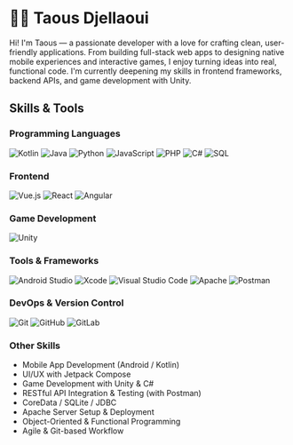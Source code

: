 # 👩‍💻 Taous Djellaoui

Hi! I'm Taous — a passionate developer with a love for crafting clean, user-friendly applications. From building full-stack web apps to designing native mobile experiences and interactive games, I enjoy turning ideas into real, functional code. I'm currently deepening my skills in frontend frameworks, backend APIs, and game development with Unity.


##  Skills & Tools

###  Programming Languages  
![Kotlin](https://img.shields.io/badge/-Kotlin-0095D5?style=flat&logo=kotlin&logoColor=white)
![Java](https://img.shields.io/badge/-Java-007396?style=flat&logo=java&logoColor=white)
![Python](https://img.shields.io/badge/-Python-3776AB?style=flat&logo=python&logoColor=white)
![JavaScript](https://img.shields.io/badge/-JavaScript-F7DF1E?style=flat&logo=javascript&logoColor=black)
![PHP](https://img.shields.io/badge/-PHP-777BB4?style=flat&logo=php&logoColor=white)
![C#](https://img.shields.io/badge/-C%23-239120?style=flat&logo=c-sharp&logoColor=white)
![SQL](https://img.shields.io/badge/-SQL-003B57?style=flat&logo=postgresql&logoColor=white)

###  Frontend  
![Vue.js](https://img.shields.io/badge/-Vue.js-4FC08D?style=flat&logo=vue.js&logoColor=white)
![React](https://img.shields.io/badge/-React-61DAFB?style=flat&logo=react&logoColor=black)
![Angular](https://img.shields.io/badge/-Angular-DD0031?style=flat&logo=angular&logoColor=white)

###  Game Development  
![Unity](https://img.shields.io/badge/-Unity-000000?style=flat&logo=unity&logoColor=white)

###  Tools & Frameworks  
![Android Studio](https://img.shields.io/badge/-Android%20Studio-3DDC84?style=flat&logo=android-studio&logoColor=white)
![Xcode](https://img.shields.io/badge/-Xcode-147EFB?style=flat&logo=xcode&logoColor=white)
![Visual Studio Code](https://img.shields.io/badge/-VS%20Code-007ACC?style=flat&logo=visual-studio-code&logoColor=white)
![Apache](https://img.shields.io/badge/-Apache-D22128?style=flat&logo=apache&logoColor=white)
![Postman](https://img.shields.io/badge/-Postman-FF6C37?style=flat&logo=postman&logoColor=white)

###  DevOps & Version Control  
![Git](https://img.shields.io/badge/-Git-F05032?style=flat&logo=git&logoColor=white)
![GitHub](https://img.shields.io/badge/-GitHub-181717?style=flat&logo=github&logoColor=white)
![GitLab](https://img.shields.io/badge/-GitLab-FC6D26?style=flat&logo=gitlab&logoColor=white)

###  Other Skills  
- Mobile App Development (Android / Kotlin)
- UI/UX with Jetpack Compose
- Game Development with Unity & C#
- RESTful API Integration & Testing (with Postman)
- CoreData / SQLite / JDBC
- Apache Server Setup & Deployment
- Object-Oriented & Functional Programming
- Agile & Git-based Workflow

